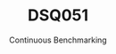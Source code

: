 ---
layout: default
title: DSQ051
subtitle: Continuous Benchmarking
selected: TPC-DS
expanded: Benchmarking
benchmark: /individual_results/DSQ051.html
---